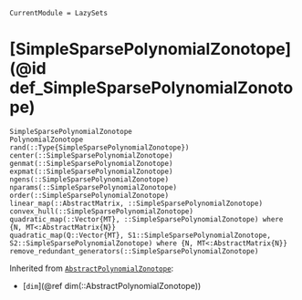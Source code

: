```@meta
CurrentModule = LazySets
```

# [SimpleSparsePolynomialZonotope](@id def_SimpleSparsePolynomialZonotope)

```@docs
SimpleSparsePolynomialZonotope
PolynomialZonotope
rand(::Type{SimpleSparsePolynomialZonotope})
center(::SimpleSparsePolynomialZonotope)
genmat(::SimpleSparsePolynomialZonotope)
expmat(::SimpleSparsePolynomialZonotope)
ngens(::SimpleSparsePolynomialZonotope)
nparams(::SimpleSparsePolynomialZonotope)
order(::SimpleSparsePolynomialZonotope)
linear_map(::AbstractMatrix, ::SimpleSparsePolynomialZonotope)
convex_hull(::SimpleSparsePolynomialZonotope)
quadratic_map(::Vector{MT}, ::SimpleSparsePolynomialZonotope) where {N, MT<:AbstractMatrix{N}}
quadratic_map(Q::Vector{MT}, S1::SimpleSparsePolynomialZonotope, S2::SimpleSparsePolynomialZonotope) where {N, MT<:AbstractMatrix{N}}
remove_redundant_generators(::SimpleSparsePolynomialZonotope)
```
Inherited from [`AbstractPolynomialZonotope`](@ref):
* [`dim`](@ref dim(::AbstractPolynomialZonotope))
